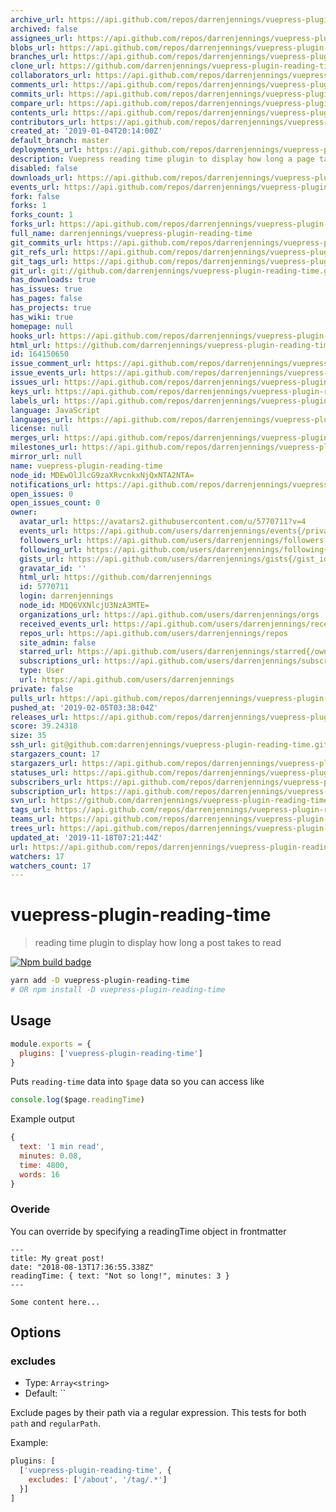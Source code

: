 ```yaml
---
archive_url: https://api.github.com/repos/darrenjennings/vuepress-plugin-reading-time/{archive_format}{/ref}
archived: false
assignees_url: https://api.github.com/repos/darrenjennings/vuepress-plugin-reading-time/assignees{/user}
blobs_url: https://api.github.com/repos/darrenjennings/vuepress-plugin-reading-time/git/blobs{/sha}
branches_url: https://api.github.com/repos/darrenjennings/vuepress-plugin-reading-time/branches{/branch}
clone_url: https://github.com/darrenjennings/vuepress-plugin-reading-time.git
collaborators_url: https://api.github.com/repos/darrenjennings/vuepress-plugin-reading-time/collaborators{/collaborator}
comments_url: https://api.github.com/repos/darrenjennings/vuepress-plugin-reading-time/comments{/number}
commits_url: https://api.github.com/repos/darrenjennings/vuepress-plugin-reading-time/commits{/sha}
compare_url: https://api.github.com/repos/darrenjennings/vuepress-plugin-reading-time/compare/{base}...{head}
contents_url: https://api.github.com/repos/darrenjennings/vuepress-plugin-reading-time/contents/{+path}
contributors_url: https://api.github.com/repos/darrenjennings/vuepress-plugin-reading-time/contributors
created_at: '2019-01-04T20:14:00Z'
default_branch: master
deployments_url: https://api.github.com/repos/darrenjennings/vuepress-plugin-reading-time/deployments
description: Vuepress reading time plugin to display how long a page takes to read
disabled: false
downloads_url: https://api.github.com/repos/darrenjennings/vuepress-plugin-reading-time/downloads
events_url: https://api.github.com/repos/darrenjennings/vuepress-plugin-reading-time/events
fork: false
forks: 1
forks_count: 1
forks_url: https://api.github.com/repos/darrenjennings/vuepress-plugin-reading-time/forks
full_name: darrenjennings/vuepress-plugin-reading-time
git_commits_url: https://api.github.com/repos/darrenjennings/vuepress-plugin-reading-time/git/commits{/sha}
git_refs_url: https://api.github.com/repos/darrenjennings/vuepress-plugin-reading-time/git/refs{/sha}
git_tags_url: https://api.github.com/repos/darrenjennings/vuepress-plugin-reading-time/git/tags{/sha}
git_url: git://github.com/darrenjennings/vuepress-plugin-reading-time.git
has_downloads: true
has_issues: true
has_pages: false
has_projects: true
has_wiki: true
homepage: null
hooks_url: https://api.github.com/repos/darrenjennings/vuepress-plugin-reading-time/hooks
html_url: https://github.com/darrenjennings/vuepress-plugin-reading-time
id: 164150650
issue_comment_url: https://api.github.com/repos/darrenjennings/vuepress-plugin-reading-time/issues/comments{/number}
issue_events_url: https://api.github.com/repos/darrenjennings/vuepress-plugin-reading-time/issues/events{/number}
issues_url: https://api.github.com/repos/darrenjennings/vuepress-plugin-reading-time/issues{/number}
keys_url: https://api.github.com/repos/darrenjennings/vuepress-plugin-reading-time/keys{/key_id}
labels_url: https://api.github.com/repos/darrenjennings/vuepress-plugin-reading-time/labels{/name}
language: JavaScript
languages_url: https://api.github.com/repos/darrenjennings/vuepress-plugin-reading-time/languages
license: null
merges_url: https://api.github.com/repos/darrenjennings/vuepress-plugin-reading-time/merges
milestones_url: https://api.github.com/repos/darrenjennings/vuepress-plugin-reading-time/milestones{/number}
mirror_url: null
name: vuepress-plugin-reading-time
node_id: MDEwOlJlcG9zaXRvcnkxNjQxNTA2NTA=
notifications_url: https://api.github.com/repos/darrenjennings/vuepress-plugin-reading-time/notifications{?since,all,participating}
open_issues: 0
open_issues_count: 0
owner:
  avatar_url: https://avatars2.githubusercontent.com/u/5770711?v=4
  events_url: https://api.github.com/users/darrenjennings/events{/privacy}
  followers_url: https://api.github.com/users/darrenjennings/followers
  following_url: https://api.github.com/users/darrenjennings/following{/other_user}
  gists_url: https://api.github.com/users/darrenjennings/gists{/gist_id}
  gravatar_id: ''
  html_url: https://github.com/darrenjennings
  id: 5770711
  login: darrenjennings
  node_id: MDQ6VXNlcjU3NzA3MTE=
  organizations_url: https://api.github.com/users/darrenjennings/orgs
  received_events_url: https://api.github.com/users/darrenjennings/received_events
  repos_url: https://api.github.com/users/darrenjennings/repos
  site_admin: false
  starred_url: https://api.github.com/users/darrenjennings/starred{/owner}{/repo}
  subscriptions_url: https://api.github.com/users/darrenjennings/subscriptions
  type: User
  url: https://api.github.com/users/darrenjennings
private: false
pulls_url: https://api.github.com/repos/darrenjennings/vuepress-plugin-reading-time/pulls{/number}
pushed_at: '2019-02-05T03:38:04Z'
releases_url: https://api.github.com/repos/darrenjennings/vuepress-plugin-reading-time/releases{/id}
score: 39.24318
size: 35
ssh_url: git@github.com:darrenjennings/vuepress-plugin-reading-time.git
stargazers_count: 17
stargazers_url: https://api.github.com/repos/darrenjennings/vuepress-plugin-reading-time/stargazers
statuses_url: https://api.github.com/repos/darrenjennings/vuepress-plugin-reading-time/statuses/{sha}
subscribers_url: https://api.github.com/repos/darrenjennings/vuepress-plugin-reading-time/subscribers
subscription_url: https://api.github.com/repos/darrenjennings/vuepress-plugin-reading-time/subscription
svn_url: https://github.com/darrenjennings/vuepress-plugin-reading-time
tags_url: https://api.github.com/repos/darrenjennings/vuepress-plugin-reading-time/tags
teams_url: https://api.github.com/repos/darrenjennings/vuepress-plugin-reading-time/teams
trees_url: https://api.github.com/repos/darrenjennings/vuepress-plugin-reading-time/git/trees{/sha}
updated_at: '2019-11-18T07:21:44Z'
url: https://api.github.com/repos/darrenjennings/vuepress-plugin-reading-time
watchers: 17
watchers_count: 17
---
```


# vuepress-plugin-reading-time 

> reading time plugin to display how long a post takes to read

[![Npm build badge](https://img.shields.io/npm/v/vuepress-plugin-reading-time.svg?style=flat-square)](https://www.npmjs.com/package/vuepress-plugin-reading-time)

```bash
yarn add -D vuepress-plugin-reading-time
# OR npm install -D vuepress-plugin-reading-time
```

## Usage

```javascript
module.exports = {
  plugins: ['vuepress-plugin-reading-time']
}
```

Puts `reading-time` data into `$page` data so you can access like

```js
console.log($page.readingTime)
```

Example output
```js
{
  text: '1 min read',
  minutes: 0.08,
  time: 4800,
  words: 16
}
```

### Overide

You can override by specifying a readingTime object in frontmatter

```
---
title: My great post!
date: "2018-08-13T17:36:55.338Z"
readingTime: { text: "Not so long!", minutes: 3 }
---

Some content here...
```


## Options

### excludes

- Type: `Array<string>`
- Default: ``

Exclude pages by their path via a regular expression. This tests for both `path`
and `regularPath`.

Example:

```javascript
plugins: [
  ['vuepress-plugin-reading-time', {
    excludes: ['/about', '/tag/.*']
  }]
]
```
